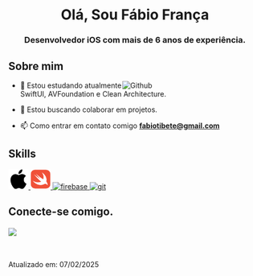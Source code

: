 <h1 align="center">Olá, Sou Fábio França</h1>
<h3 align="center">Desenvolvedor iOS com mais de 6 anos de experiência.</h3>

<h2> Sobre mim </h2>

<img width="55%" align="right" alt="Github" src="https://raw.githubusercontent.com/onimur/.github/master/.resources/git-header.svg" />
  
- 🌱 Estou estudando atualmente SwiftUI, AVFoundation e Clean Architecture.
  
- 👯 Estou buscando colaborar em projetos.
  
- 📫 Como entrar em contato comigo **fabiotibete@gmail.com**

<h2> Skills </h2>
<p align="left"> <a href="https://developer.apple.com" target="_blank" rel="noreferrer"> <img src="https://raw.githubusercontent.com/devicons/devicon/master/icons/apple/apple-original.svg" alt="ios" width="40" height="40"/> </a> 
<a href="https://developer.apple.com/swift/" target="_blank" rel="noreferrer"> <img src="https://raw.githubusercontent.com/devicons/devicon/master/icons/swift/swift-original.svg" alt="swift" width="40" height="40"/> </a>
<a href="https://firebase.google.com/" target="_blank" rel="noreferrer"> <img src="https://www.vectorlogo.zone/logos/firebase/firebase-icon.svg" alt="firebase" width="40" height="40"/> </a>
<a href="https://git-scm.com/" target="_blank" rel="noreferrer"> <img src="https://www.vectorlogo.zone/logos/git-scm/git-scm-icon.svg" alt="git" width="40" height="40"/> </a>
</p>

<h2> Conecte-se comigo. </h2>
<a href = 'https://www.linkedin.com/in/fabiofrancajr'> <img width = '32px' align= 'center' src="https://raw.githubusercontent.com/rahulbanerjee26/githubAboutMeGenerator/main/icons/linked-in-alt.svg"/></a>   
<br>
<br>
  <br>

Atualizado em: 07/02/2025
